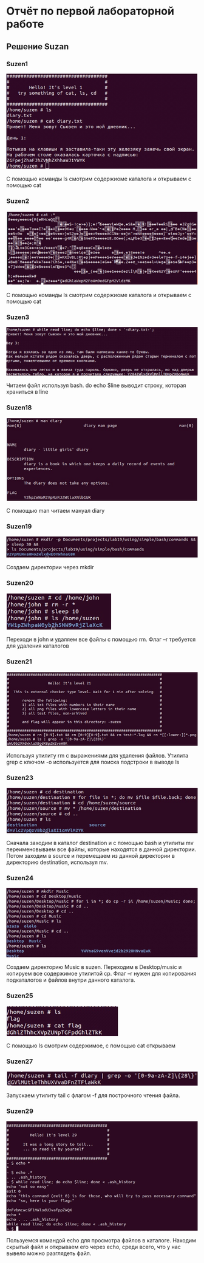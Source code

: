 # Отчёт по первой лабораторной работе
## Решение Suzan


### Suzen1
![alt text](Screenshot_1.png "")

С помощью команды ls смотрим содержиоме каталога и открываем с помощью cat

### Suzen2
![alt text](Screenshot_2(2).png "")

С помощью команды ls смотрим содержиоме каталога и открываем с помощью cat

### Suzen3
![alt text](Screenshot_3.png "")

Читаем файл используя bash. do echo $line выводит строку, которая храниться в line

### Suzen18
![alt text](Screenshot_18.png "")

С помощью man читаем мануал diary
### Suzen19
![alt text](Screenshot_19.png "")

Создаем директории через mkdir


### Suzen20
![alt text](Screenshot_20.png "")

Переходи в john и удаляем все файлы с помощью rm. Флаг –r требуется для удаления каталогов

### Suzen21
![alt text](Screenshot_21.png "")

Используя утилиту rm с выражениями для удаления файлов. Утилита grep с ключом -o используется для поиска подстроки в выводe ls

### Suzen23
![alt text](Screenshot_23.png "")

Сначала заходим в каталог destination и с помощью bash и утилиты mv переименовываем все файлы, которые находятся в данной директории. Потом заходим в source и перемещаем из данной директории в директорию destination, используя mv.

### Suzen24
![alt text](Screenshot_24.png "")

Создаем директорию Music в suzen. Переходим в Desktop/music и копируем все содержимое утилитой cp. Флаг –r нужен для копирования подкаталогов и файлов внутри данного каталога.

### Suzen25
![alt text](Screenshot_25.png "")

C помощью ls смотрим содержимое, с помощью cat открываем

### Suzen27
![alt text](Screenshot_27.png "")

Запускаем утилиту tail с флагом -f для построчного чтения файла.

### Suzen29
![alt text](Screenshot_29.png "")

Пользуемся командой echo для просмотра файлов в каталоге. Находим скрытый файл и открываем его через echo, среди всего, что у нас вывело можно разглядеть файл. 
